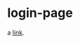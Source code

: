 # login-page

<p>a <a href="https://ahmed-elbltagy.github.io/login-page>Live Preview</a>.</p>

<p>A <a href="http://example.com">link</a>.</p>
